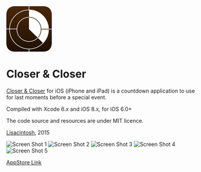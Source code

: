 <img style="border-radius:20px;" src="Closer/Images.xcassets/AppIcon.appiconset/Icon-60@2x.png">

Closer &amp; Closer
=====

[Closer &amp; Closer](http://www.lisacintosh.com/closer/) for iOS (iPhone and iPad) is a countdown application to use for last moments before a special event.

Compiled with Xcode 6.x and iOS 8.x, for iOS 6.0+

The code source and resources are under MIT licence.

[Lisacintosh](http://www.lisacintosh.com/), 2015

![Screen Shot 1](http://lisacintosh.com/closer/images/screenshot-1.png)
![Screen Shot 2](http://lisacintosh.com/closer/images/screenshot-2.png)
![Screen Shot 3](http://lisacintosh.com/closer/images/screenshot-3.png)
![Screen Shot 4](http://lisacintosh.com/closer/images/screenshot-4.png)
![Screen Shot 5](http://lisacintosh.com/closer/images/Watch-UI.png)

[AppStore Link](https://itunes.apple.com/us/app/closer-closer/id426017193?ls=1&mt=8)
